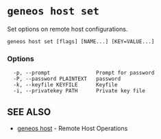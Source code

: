 # `geneos host set`

Set options on remote host configurations.

```text
geneos host set [flags] [NAME...] [KEY=VALUE...]
```

### Options

```text
  -p, --prompt               Prompt for password
  -P, --password PLAINTEXT   password
  -k, --keyfile KEYFILE      Keyfile
  -i, --privatekey PATH      Private key file
```

## SEE ALSO

* [geneos host](geneos_host.md)	 - Remote Host Operations
